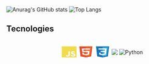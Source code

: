 
##
![Anurag's GitHub stats](https://github-readme-stats.vercel.app/api?username=leonardovictormuller&show_icons=true&theme=radical)
![Top Langs](https://github-readme-stats.vercel.app/api/top-langs/?username=leonardovictormuller&layout=compact&theme=radical)

 ## Tecnologies
  <div style="display: inline_block" align="center"><br>
  <img align="center" alt="JS" height="30" width="40" src="https://raw.githubusercontent.com/devicons/devicon/master/icons/javascript/javascript-plain.svg" />
  <img align="center" alt="HTML" height="30" width="40" src="https://raw.githubusercontent.com/devicons/devicon/master/icons/html5/html5-original.svg" />
  <img align="center" alt="CSS" height="30" width="40" src="https://raw.githubusercontent.com/devicons/devicon/master/icons/css3/css3-original.svg" />
  <img align="center" src="https://img.shields.io/badge/Arduino_IDE-00979D?" style=for-the-badge&logo=arduino&logoColor="white"/>
  <img align="center" alt="Python" height="50" width="50"src="https://s3.dualstack.us-east-2.amazonaws.com/pythondotorg-assets/media/community/logos/python-logo-only.png" />
  

